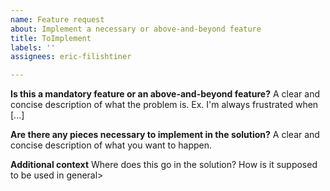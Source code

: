 ```yaml
---
name: Feature request
about: Implement a necessary or above-and-beyond feature
title: ToImplement
labels: ''
assignees: eric-filishtiner

---
```


**Is this a mandatory feature or an above-and-beyond feature?**
A clear and concise description of what the problem is. Ex. I'm always frustrated when [...]

**Are there any pieces necessary to implement in the solution?**
A clear and concise description of what you want to happen.

**Additional context**
Where does this go in the solution? How is it supposed to be used in general>
